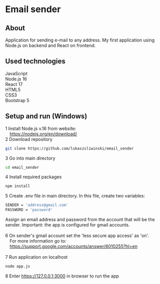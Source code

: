 # Email sender

## About
Application for sending e-mail to any address. My first application using Node.js on backend and React on frontend.

## Used technologies
JavaScript<br>
Node.js 16<br>
React 17<br>
HTML5<br>
CSS3<br>
Bootstrap 5

## Setup and run (Windows)
1 Install Node.js v.16 from website:<br>
&emsp;https://nodejs.org/en/download/<br>
2 Download repository
```bash
git clone https://github.com/lukaszsliwinski/email_sender
```
3 Go into main directory
```bash
cd email_sender
```
4 Install required packages
```bash
npm install
```
5 Create .env file in main directory. In this file, create two variables:
```bash
SENDER = 'address@gmail.com'
PASSWORD = 'password'
```
Assign an email address and password from the account that will be the sender. Important: the app is configured for gmail accounts.<br><br>
6 On sender's gmail account set the 'less secure app access' as 'on'.<br>
&emsp;For more information go to:<br>
&emsp;https://support.google.com/accounts/answer/6010255?hl=en<br><br>
7 Run application on localhost
```bash
node app.js
```
8 Enter https://127.0.0.1:3000 in browser to run the app